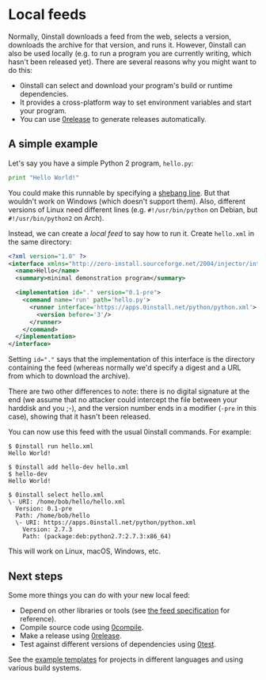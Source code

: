 # Local feeds

Normally, 0install downloads a feed from the web, selects a version, downloads the archive for that version, and runs it. However, 0install can also be used locally (e.g. to run a program you are currently writing, which hasn't been released yet). There are several reasons why you might want to do this:

- 0install can select and download your program's build or runtime dependencies.
- It provides a cross-platform way to set environment variables and start your program.
- You can use [0release](../tools/0release/index.md) to generate releases automatically.

## A simple example

Let's say you have a simple Python 2 program, `hello.py`:

```python
print "Hello World!"
```

You could make this runnable by specifying a [shebang line](http://en.wikipedia.org/wiki/Shebang_%28Unix%29). But that wouldn't work on Windows (which doesn't support them). Also, different versions of Linux need different lines (e.g. `#!/usr/bin/python` on Debian, but `#!/usr/bin/python2` on Arch).

Instead, we can create a _local feed_ to say how to run it. Create `hello.xml` in the same directory:

```xml
<?xml version="1.0" ?>
<interface xmlns="http://zero-install.sourceforge.net/2004/injector/interface">
  <name>Hello</name>
  <summary>minimal demonstration program</summary>

  <implementation id="." version="0.1-pre">
    <command name='run' path='hello.py'>
      <runner interface='https://apps.0install.net/python/python.xml'>
        <version before='3'/>
      </runner>
    </command>
  </implementation>
</interface>
```

Setting `id="."` says that the implementation of this interface is the directory containing the feed (whereas normally we'd specify a digest and a URL from which to download the archive).

There are two other differences to note: there is no digital signature at the end (we assume that no attacker could intercept the file between your harddisk and you ;-), and the version number ends in a modifier (`-pre` in this case), showing that it hasn't been released.

You can now use this feed with the usual 0install commands. For example:

```
$ 0install run hello.xml
Hello World!

$ 0install add hello-dev hello.xml
$ hello-dev
Hello World!

$ 0install select hello.xml
\- URI: /home/bob/hello/hello.xml
  Version: 0.1-pre
  Path: /home/bob/hello
  \- URI: https://apps.0install.net/python/python.xml
    Version: 2.7.3
    Path: (package:deb:python2.7:2.7.3:x86_64)
```

This will work on Linux, macOS, Windows, etc.

## Next steps

Some more things you can do with your new local feed:

- Depend on other libraries or tools (see [the feed specification](../specifications/feed.md) for reference).
- Compile source code using [0compile](../tools/0compile/developers.md).
- Make a release using [0release](../tools/0release/index.md).
- Test against different versions of dependencies using [0test](../tools/0test.md).

See the [example templates](templates.md) for projects in different languages and using various build systems.
